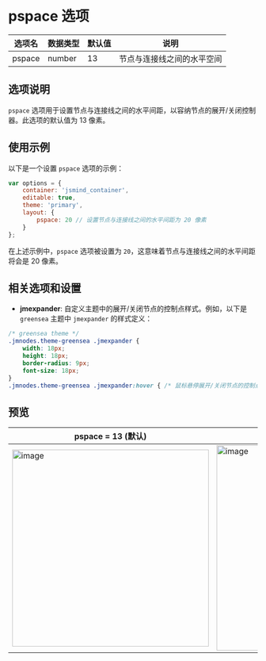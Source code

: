 # pspace 选项

| 选项名 | 数据类型 | 默认值 | 说明 |
| --- | --- | --- | --- |
| pspace | number | 13 | 节点与连接线之间的水平空间 |

## 选项说明

`pspace` 选项用于设置节点与连接线之间的水平间距，以容纳节点的展开/关闭控制器。此选项的默认值为 13 像素。

## 使用示例

以下是一个设置 `pspace` 选项的示例：

```javascript
var options = {
    container: 'jsmind_container',
    editable: true,
    theme: 'primary',
    layout: {
        pspace: 20 // 设置节点与连接线之间的水平间距为 20 像素
    }
};
```

在上述示例中，`pspace` 选项被设置为 `20`，这意味着节点与连接线之间的水平间距将会是 20 像素。

## 相关选项和设置

- **jmexpander**: 自定义主题中的展开/关闭节点的控制点样式。例如，以下是 `greensea` 主题中 `jmexpander` 的样式定义：

```css
/* greensea theme */
.jmnodes.theme-greensea .jmexpander {
    width: 18px;
    height: 18px;
    border-radius: 9px;
    font-size: 18px;
}
.jmnodes.theme-greensea .jmexpander:hover { /* 鼠标悬停展开/关闭节点的控制点样式 */ }
```

## 预览

| pspace = 13 (默认) | pspace = 20 (应用了自定义主题) |
| --- | --- |
| <img width="397" alt="image" src="https://github.com/hizzgdev/jsmind/assets/1690290/bf0bf558-f8e6-4f05-b71d-e030883af90b"> | <img width="414" alt="image" src="https://github.com/hizzgdev/jsmind/assets/1690290/a29ece77-ee69-49fe-ae9a-aa6c6f663fcc"> |
